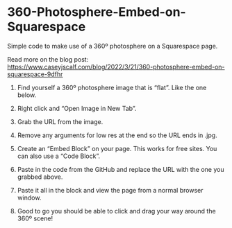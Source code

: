 # 360-Photosphere-Embed-on-Squarespace
Simple code to make use of a 360º photosphere on a Squarespace page.

Read more on the blog post: https://www.caseyjscalf.com/blog/2022/3/21/360-photosphere-embed-on-squarespace-9dfhr

1) Find yourself a 360º photosphere image that is “flat”. Like the one below.

2) Right click and “Open Image in New Tab”.

3) Grab the URL from the image.

4) Remove any arguments for low res at the end so the URL ends in .jpg.

5) Create an “Embed Block” on your page. This works for free sites. You can also use a “Code Block”.

6) Paste in the code from the GitHub and replace the URL with the one you grabbed above.

7) Paste it all in the block and view the page from a normal browser window.

8) Good to go you should be able to click and drag your way around the 360º scene!
